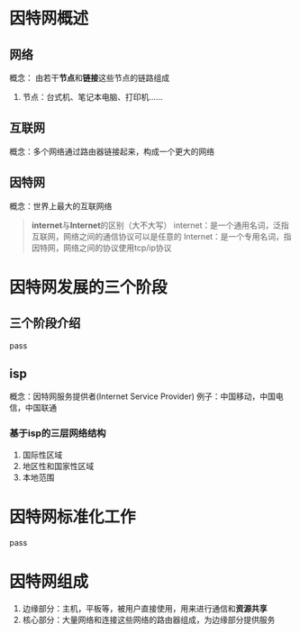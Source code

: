 # 因特网概述
## 网络
概念： 由若干**节点**和**链接**这些节点的链路组成
1. 节点：台式机、笔记本电脑、打印机......
## 互联网
概念：多个网络通过路由器链接起来，构成一个更大的网络
## 因特网
概念：世界上最大的互联网络
> **internet**与**Internet**的区别（大不大写）
> internet：是一个通用名词，泛指互联网，网络之间的通信协议可以是任意的
> Internet：是一个专用名词，指因特网，网络之间的协议使用tcp/ip协议

# 因特网发展的三个阶段
## 三个阶段介绍
pass

## isp
概念：因特网服务提供者(Internet Service Provider)
例子：中国移动，中国电信，中国联通
### 基于isp的三层网络结构
1. 国际性区域
2. 地区性和国家性区域
3. 本地范围
# 因特网标准化工作
pass
# 因特网组成
1. 边缘部分：主机，平板等，被用户直接使用，用来进行通信和**资源共享**
1. 核心部分：大量网络和连接这些网络的路由器组成，为边缘部分提供服务

